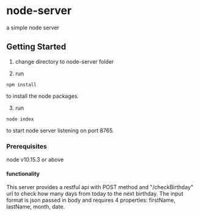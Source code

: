 # node-server

a simple node server

## Getting Started

1. change directory to node-server folder

2. run
```
npm install
```
to install the node packages.

3. run
```
node index
```
to start node server listening on port 8765.

### Prerequisites

node v10.15.3 or above

#### functionality

This server provides a restful api with POST method and "/checkBirthday" url to check how many days from today to the next birthday. The input format is json passed in body and requires 4 properties: firstName, lastName, month, date. 
